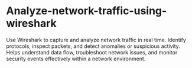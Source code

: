 # Analyze-network-traffic-using-wireshark
Use Wireshark to capture and analyze network traffic in real time. Identify protocols, inspect packets, and detect anomalies or suspicious activity. Helps understand data flow, troubleshoot network issues, and monitor security events effectively within a network environment.
